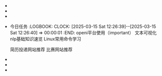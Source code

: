 -
-
-
- 今日任务
  :LOGBOOK:
  CLOCK: [2025-03-15 Sat 12:26:39]--[2025-03-15 Sat 12:26:40] =>  00:00:01
  :END:
  openi平台使用（important）
  文本可视化
  nlp基础知识速览
  Linux常用命令学习
  
  简历投递网站推荐
  比赛网站推荐
-
-
-